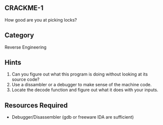 ## CRACKME-1

How good are you at picking locks?

## Category

Reverse Engineering

## Hints
1. Can you figure out what this program is doing without looking at its source
  code?
2. Use a dissambler or a debugger to make sense of the machine code.
3. Locate the decode function and figure out what it does with your inputs.

## Resources Required
* Debugger/Disassembler (gdb or freeware IDA are sufficient)
